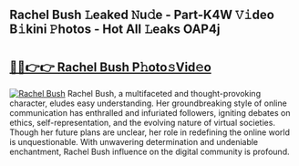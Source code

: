 ## Rachel Bush 𝙻eaked 𝙽u𝚍e - Part-K4W 𝚅𝚒deo B𝚒kini 𝙿hotos - Hot All 𝙻eaks OAP4j

# <h2><a href="http://ld02rtp.urlbe.top/?page=Rachel+Bush">🔗🔗👉👉 Rachel Bush P𝚑oto𝚜Vid𝚎o</a></h2>

[![Rachel Bush](https://i.imgur.com/eBuTRDB.gif)](http://ld02rtp.urlbe.top/?page=Rachel+Bush)
Rachel Bush, a multifaceted and thought-provoking character, eludes easy understanding. Her groundbreaking style of online communication has enthralled and infuriated followers, igniting debates on ethics, self-representation, and the evolving nature of virtual societies. Though her future plans are unclear, her role in redefining the online world is unquestionable. With unwavering determination and undeniable enchantment, Rachel Bush influence on the digital community is profound.
